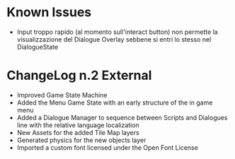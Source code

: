 #  Known Issues

- Input troppo rapido (al momento sull'interact button) non permette la visualizzazione del Dialogue Overlay sebbene si entri lo stesso nel DialogueState

# ChangeLog n.2 External


- Improved Game State Machine
- Added the Menu Game State with an early structure of the in game menu
- Added a Dialogue Manager to sequence between Scripts and Dialogues line with the relative language localization
- New Assets for the added Tile Map layers
- Generated physics for the new objects layer
- Imported a custom font licensed under the Open Font License





